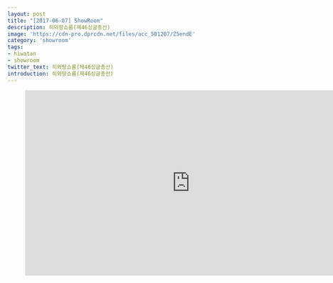 ```yaml
---
layout: post
title: "[2017-06-07] ShowRoom"
description: 히와땅쇼룸(제46싱글총선)
image: 'https://cdn-pro.dprcdn.net/files/acc_501207/Z5endE'
category: 'showroom'
tags:
- hiwatan
- showroom
twitter_text: 히와땅쇼룸(제46싱글총선)
introduction: 히와땅쇼룸(제46싱글총선)
---
```

<figure class="video_container">
<iframe width="740" height="416" src="https://serviceapi.nmv.naver.com/flash/convertIframeTag.nhn?vid=5CD1797B2B9DFDF5A095AE0414B0D443341F&outKey=V12910f5f30d040d1115e48176387f5411faf32912032be55298548176387f5411faf" frameborder="no" scrolling="no"></iframe>
</figure>
